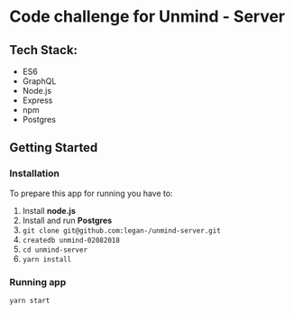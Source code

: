 # Code challenge for Unmind - Server

## Tech Stack:

- ES6
- GraphQL
- Node.js
- Express
- npm
- Postgres

## Getting Started

### Installation

To prepare this app for running you have to:

1. Install **node.js**
2. Install and run **Postgres**
3. `git clone git@github.com:legan-/unmind-server.git`
4. `createdb unmind-02082018`
5. `cd unmind-server`
6. `yarn install`

### Running app

`yarn start`
